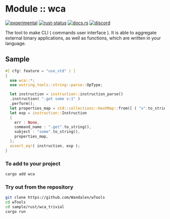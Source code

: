 # Module :: wca
[![experimental](https://img.shields.io/badge/stability-experimental-orange.svg)](https://github.com/emersion/stability-badges#experimental) [![rust-status](https://github.com/Wandalen/wTools/actions/workflows/ModulewCaPush.yml/badge.svg)](https://github.com/Wandalen/wTools/actions/workflows/ModulewCaPush.yml) [![docs.rs](https://img.shields.io/docsrs/wca?color=e3e8f0&logo=docs.rs)](https://docs.rs/wca) [![discord](https://img.shields.io/discord/872391416519737405?color=eee&logo=discord&logoColor=eee&label=ask)](https://discord.gg/m3YfbXpUUY)

The tool to make CLI ( commands user interface ). It is able to aggregate external binary applications, as well as functions, which are written in your language.

## Sample

```rust
#[ cfg( feature = "use_std" ) ]
{
  use wca::*;
  use wstring_tools::string::parse::OpType;

  let instruction = instruction::instruction_parse()
  .instruction( ".get some v:1" )
  .perform();
  let properties_map = std::collections::HashMap::from([ ( "v".to_string(), OpType::Primitive( "1".to_string() ) ) ]);
  let exp = instruction::Instruction
  {
    err : None,
    command_name : ".get".to_string(),
    subject : "some".to_string(),
    properties_map,
  };
  assert_eq!( instruction, exp );
}
```

### To add to your project

```sh
cargo add wca
```

### Try out from the repository

```sh
git clone https://github.com/Wandalen/wTools
cd wTools
cd sample/rust/wca_trivial
cargo run
```

